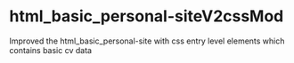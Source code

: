 # html_basic_personal-siteV2cssMod
Improved the html_basic_personal-site with css entry level elements which contains basic cv data
